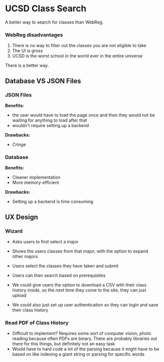 # UCSD Class Search

A better way to search for classes than WebReg.

### WebReg disadvantages
1. There is no way to filter out the classes you are not eligible to take
2. The UI is gross
3. UCSD is the worst school in the world ever in the entire universe

There is a better way.

## Database VS JSON Files

### JSON Files
**Benefits:**
- the user would have to load the page once and then they would not be waiting for anything to load after that
- wouldn't require setting up a backend

**Drawbacks:**
- Cringe

### Database
**Benefits:**
- Cleaner implementation
- More memory-efficient

**Drawbacks:**
- Setting up a backend is time consuming


## UX Design

### Wizard
- Asks users to first select a major
- Shows the users classes from that major, with the option to expand other majors
- Users select the classes they have taken and submit
- Users can then search based on prerequisites

- We could give users the option to download a CSV with their class history inside, so the next time they come to the site, they can just upload
- We could also just set up user authentication so they can login and save their class history

### Read PDF of Class History
- Difficult to implement? Requires some sort of computer vision, photo reading because often PDFs are binary. There are probably libraries out there for this things, but definitely not an easy task
- Would have to hard code a lot of the parsing because it might have to be based on like indexing a giant string or parsing for specific words
